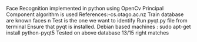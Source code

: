 Face Recognition implemented in python using OpenCv 
Principal Component algorithm is used
References:-cs.otago.ac.nz 
Train database are known faces n Test is the one we want to identify
Run  pyqt.py file from terminal
Ensure that pyqt is installed. Debian based machines : sudo apt-get  install python-pyqt5
Tested on above database
13/15 right matches


